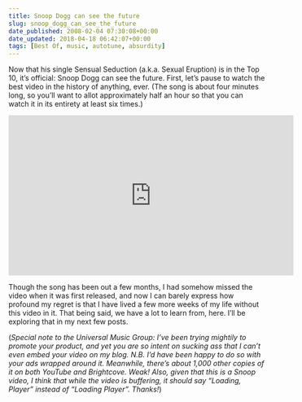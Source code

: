 ```yaml
---
title: Snoop Dogg can see the future
slug: snoop_dogg_can_see_the_future
date_published: 2008-02-04 07:30:08+00:00
date_updated: 2018-04-18 06:42:07+00:00
tags: [Best Of, music, autotune, absurdity]
---
```

Now that his single Sensual Seduction (a.k.a. Sexual Eruption) is in the Top 10, it’s official: Snoop Dogg can see the future. First, let’s pause to watch the best video in the history of anything, ever. (The song is about four minutes long, so you’ll want to allot approximately half an hour so that you can watch it in its entirety at least six times.)

<iframe width="560" height="315" src="https://www.youtube-nocookie.com/embed/Y1PVmANeyAg" title="YouTube video player" frameborder="0" allow="accelerometer; autoplay; clipboard-write; encrypted-media; gyroscope; picture-in-picture; web-share" allowfullscreen></iframe>

Though the song has been out a few months, I had somehow missed the video when it was first released, and now I can barely express how profound my regret is that I have lived a few more weeks of my life without this video in it. That being said, we have a lot to learn from, here. I’ll be exploring that in my next few posts.

(*Special note to the Universal Music Group: I’ve been trying mightily to promote your product, and yet you are so intent on sucking ass that I can’t even embed your video on my blog. N.B. I’d have been happy to do so with your ads wrapped around it. Meanwhile, there’s about 1,000 other copies of it on both YouTube and Brightcove. Weak! Also, given that this is a Snoop video, I think that while the video is buffering, it should say “Loading, Player” instead of “Loading Player”. Thanks!*)
